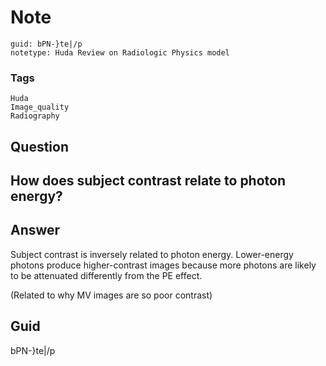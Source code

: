 # Note
```
guid: bPN-}te|/p
notetype: Huda Review on Radiologic Physics model
```

### Tags
```
Huda
Image_quality
Radiography
```

## Question
<h2>How does subject contrast relate to photon energy?</h2>

## Answer
<section>
<p>Subject contrast is inversely related to photon energy. Lower-energy photons produce higher-contrast images because more photons are likely to be attenuated differently from the PE effect.</p>
<p>(Related to why MV images are so poor contrast)</p>


</section>

## Guid
bPN-}te|/p
